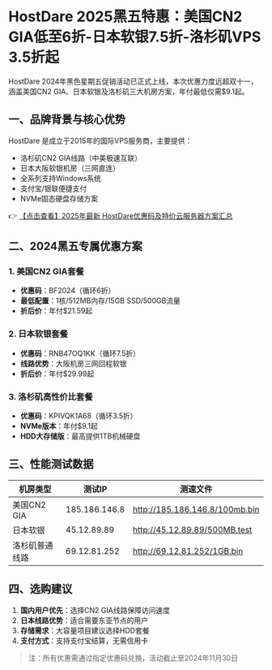# HostDare 2025黑五特惠：美国CN2 GIA低至6折-日本软银7.5折-洛杉矶VPS 3.5折起

HostDare 2024年黑色星期五促销活动已正式上线，本次优惠力度远超双十一，涵盖美国CN2 GIA、日本软银及洛杉矶三大机房方案，年付最低仅需$9.1起。

## 一、品牌背景与核心优势
HostDare 是成立于2015年的国际VPS服务商，主要提供：
- 洛杉矶CN2 GIA线路（中美极速互联）
- 日本大阪软银机房（三网直连）
- 全系列支持Windows系统
- 支付宝/银联便捷支付
- NVMe固态硬盘存储方案

👉 [【点击查看】2025年最新 HostDare优惠码及特价云服务器方案汇总](https://bit.ly/hostdare)

## 二、2024黑五专属优惠方案
### 1. 美国CN2 GIA套餐
- **优惠码**：BF2024（循环6折）
- **最低配置**：1核/512MB内存/15GB SSD/500GB流量
- **折后价**：年付$21.59起

### 2. 日本软银套餐
- **优惠码**：RNB47OQ1KK（循环7.5折）
- **线路优势**：大阪机房三网回程软银
- **折后价**：年付$29.99起

### 3. 洛杉矶高性价比套餐
- **优惠码**：KPIVQK1A68（循环3.5折）
- **NVMe版本**：年付$9.1起
- **HDD大存储版**：最高提供1TB机械硬盘

## 三、性能测试数据
| 机房类型       | 测试IP         | 测速文件                      |
|----------------|----------------|-------------------------------|
| 美国CN2 GIA    | 185.186.146.8  | http://185.186.146.8/100mb.bin |
| 日本软银       | 45.12.89.89    | http://45.12.89.89/500MB.test  |
| 洛杉矶普通线路 | 69.12.81.252   | http://69.12.81.252/1GB.bin    |

## 四、选购建议
1. **国内用户优先**：选择CN2 GIA线路保障访问速度
2. **日本线路优势**：适合需要东亚节点的用户
3. **存储需求**：大容量项目建议选择HDD套餐
4. **支付方式**：支持支付宝结算，无需信用卡

> 注：所有优惠需通过指定优惠码兑换，活动截止至2024年11月30日
